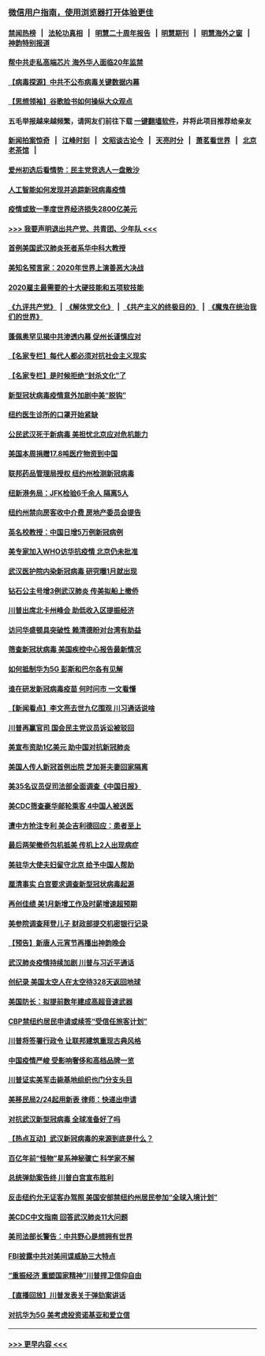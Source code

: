 ### [微信用户指南，使用浏览器打开体验更佳](https://github.com/gfw-breaker/banned-news1/blob/master/indexes/wechat-guide.md?t=0)
#### [禁闻热榜](热点新闻.md?t=0)  &nbsp;&nbsp;|&nbsp;&nbsp; [法轮功真相](https://github.com/gfw-breaker/truth/blob/master/README.md?t=0) &nbsp;&nbsp;|&nbsp;&nbsp; [明慧二十周年报告](https://github.com/gfw-breaker/mh-reports/blob/master/README.md?t=0) &nbsp;&nbsp;|&nbsp;&nbsp;[明慧期刊](https://github.com/gfw-breaker/mh-qikan) &nbsp;&nbsp;|&nbsp;&nbsp; [明慧海外之窗](https://github.com/gfw-breaker/mh-news/blob/master/README.md?t=0) &nbsp;&nbsp;|&nbsp;&nbsp; [神韵特别报道](https://github.com/gfw-breaker/mh-news/blob/master/shenyun.md?t=0)
#### [帮中共走私高端芯片 海外华人面临20年监禁](../pages/nsc412/n11855016.md?t=02101222) 
#### [【病毒探源】中共不公布病毒关键数据内幕](../pages/nsc412/n11856584.md?t=02101222) 
#### [【思想领袖】谷歌脸书如何操纵大众观点](../pages/nsc412/n11680874.md?t=02101222) 
#### 五毛举报越来越频繁，请网友们前往下载 [一键翻墙软件](https://github.com/gfw-breaker/ssr-accounts)，并将此项目推荐给亲友
#### [新闻拍案惊奇](https://github.com/gfw-breaker/banned-news1/blob/master/pages/link4.md) &nbsp;&nbsp;|&nbsp;&nbsp; [江峰时刻](https://github.com/gfw-breaker/banned-news1/blob/master/pages/link4.md) &nbsp;&nbsp;|&nbsp;&nbsp; [文昭谈古论今](https://github.com/gfw-breaker/banned-news1/blob/master/pages/link4.md) &nbsp;&nbsp;|&nbsp;&nbsp; [天亮时分](https://github.com/gfw-breaker/banned-news1/blob/master/pages/link4.md) &nbsp;&nbsp;|&nbsp;&nbsp; [萧茗看世界](https://github.com/gfw-breaker/banned-news1/blob/master/pages/link4.md) &nbsp;&nbsp;|&nbsp;&nbsp; [北京老茶馆](https://github.com/gfw-breaker/banned-news1/blob/master/pages/link4.md) &nbsp;&nbsp;|&nbsp;&nbsp; 
#### [爱州初选后看情势：民主党竞选人一盘散沙](../pages/nsc412/n11856557.md?t=02101222) 
#### [人工智能如何发现并追踪新冠病毒疫情](../pages/nsc412/n11856398.md?t=02101222) 
#### [疫情或致一季度世界经济损失2800亿美元](../pages/nsc412/n11855639.md?t=02101222) 
#### [>>> 我要声明退出共产党、共青团、少年队 <<<](https://github.com/begood0513/goodnews/blob/master/quit/letter.md) 
#### [首例美国武汉肺炎死者系华中科大教授](../pages/nsc412/n11855500.md?t=02101222) 
#### [美知名预言家：2020年世界上演善恶大决战](../pages/nsc412/n11855418.md?t=02101222) 
#### [2020雇主最需要的十大硬技能和五项软技能](../pages/nsc412/n11850953.md?t=02101222) 
#### [《九评共产党》](https://github.com/begood0513/9ping.md/blob/master/README.md) &nbsp;|&nbsp; [《解体党文化》](../../../../jtdwh.md/blob/master/README.md)  &nbsp;|&nbsp; [《共产主义的终极目的》](../../../../gczydzjmd.md/blob/master/README.md) &nbsp;|&nbsp; [《魔鬼在统治我们的世界》](../../../../mgztzwmdsj.md/blob/master/README.md) 
#### [蓬佩奥罕见揭中共渗透内幕 促州长谨慎应对](../pages/nsc412/n11854685.md?t=02101222) 
#### [【名家专栏】每代人都必须对抗社会主义现实](../pages/nsc412/n11831412.md?t=02101222) 
#### [【名家专栏】是时候拒绝“封杀文化”了](../pages/nsc412/n11814093.md?t=02101222) 
#### [新型冠状病毒疫情意外加剧中美“脱钩”](../pages/nsc412/n11854475.md?t=02101222) 
#### [纽约医生诊所的口罩开始紧缺](../pages/nsc412/n11853364.md?t=02101222) 
#### [公民武汉死于新病毒 美担忧北京应对危机能力](../pages/nsc412/n11854331.md?t=02101222) 
#### [美国本周捐赠17.8吨医疗物资到中国](../pages/nsc412/n11854269.md?t=02101222) 
#### [联邦药品管理局授权  纽约州检测新冠病毒](../pages/nsc412/n11853371.md?t=02101222) 
#### [纽新港务局：JFK检验6千余人  隔离5人](../pages/nsc412/n11853366.md?t=02101222) 
#### [纽约州禁向房客收中介费  房地产委员会提告](../pages/nsc412/n11853360.md?t=02101222) 
#### [英名校教授：中国日增5万例新冠病例](../pages/nsc412/n11854174.md?t=02101222) 
#### [美专家加入WHO访华抗疫情 北京仍未批准](../pages/nsc412/n11854043.md?t=02101222) 
#### [武汉医护院内染新冠病毒 研究曝1月就出现](../pages/nsc412/n11852928.md?t=02101222) 
#### [钻石公主号增3例武汉肺炎 传美拟船上撤侨](../pages/nsc412/n11853240.md?t=02101222) 
#### [川普出席北卡州峰会 助低收入区提振经济](../pages/nsc412/n11853232.md?t=02101222) 
#### [访问华盛顿具突破性 赖清德盼对台湾有助益](../pages/nsc412/n11853129.md?t=02101222) 
#### [筛查新冠状病毒 美国疾控中心报告最新情况](../pages/nsc412/n11853070.md?t=02101222) 
#### [如何抵制华为5G 彭斯和巴尔各有见解](../pages/nsc412/n11852535.md?t=02101222) 
#### [谁在研发新冠病毒疫苗 何时问市 一文看懂](../pages/nsc412/n11852840.md?t=02101222) 
#### [【新闻看点】李文亮去世九亿围观 川习通话说啥](../pages/nsc412/n11852360.md?t=02101222) 
#### [川普再赢官司 国会民主党议员诉讼被驳回](../pages/nsc412/n11852287.md?t=02101222) 
#### [美宣布资助1亿美元 助中国对抗新冠肺炎](../pages/nsc412/n11852531.md?t=02101222) 
#### [美国人传人新冠首例出院 芝加哥夫妻回家隔离](../pages/nsc412/n11852452.md?t=02101222) 
#### [美35名议员促司法部全面调查《中国日报》](../pages/nsc412/n11852435.md?t=02101222) 
#### [美CDC筛查豪华邮轮乘客 4中国人被送医](../pages/nsc412/n11852085.md?t=02101222) 
#### [遭中方抢注专利 美企吉利德回应：患者至上](../pages/nsc412/n11852037.md?t=02101222) 
#### [最后两架撤侨包机抵美 传机上2人出现病症](../pages/nsc412/n11852173.md?t=02101222) 
#### [美驻华大使夫妇留守北京 给予中国人帮助](../pages/nsc412/n11852165.md?t=02101222) 
#### [厘清事实 白宫要求调查新型冠状病毒起源](../pages/nsc412/n11852106.md?t=02101222) 
#### [再创佳绩 美1月新增工作及时薪增速超预期](../pages/nsc412/n11852174.md?t=02101222) 
#### [美参院调查拜登儿子 财政部提交机密银行记录](../pages/nsc412/n11851808.md?t=02101222) 
#### [【预告】新唐人元宵节再播出神韵晚会](../pages/nsc412/n11843192.md?t=02101222) 
#### [武汉肺炎疫情持续加剧 川普与习近平通话](../pages/nsc412/n11851613.md?t=02101222) 
#### [创纪录 美国太空人在太空待328天返回地球](../pages/nsc412/n11851266.md?t=02101222) 
#### [美国防长：拟提前数年建成高超音速武器](../pages/nsc412/n11850959.md?t=02101222) 
#### [CBP禁纽约居民申请或续签“受信任旅客计划”](../pages/nsc412/n11850857.md?t=02101222) 
#### [川普将签署行政令 让联邦建筑重现古典风格](../pages/nsc412/n11850654.md?t=02101222) 
#### [中国疫情严峻 受影响奢侈和高档品牌一览](../pages/nsc412/n11850319.md?t=02101222) 
#### [川普证实美军击毙基地组织也门分支头目](../pages/nsc412/n11850383.md?t=02101222) 
#### [美移民局2/24起用新表 律师：快递出申请](../pages/nsc412/n11848220.md?t=02101222) 
#### [对抗武汉新型冠病毒 全球准备好了吗](../pages/nsc412/n11850142.md?t=02101222) 
#### [【热点互动】武汉新冠病毒的来源到底是什么？](../pages/nsc412/n11849749.md?t=02101222) 
#### [百亿年前“怪物”星系神秘骤亡 科学家不解](../pages/nsc412/n11849863.md?t=02101222) 
#### [总统弹劾案告终 川普白宫宣布胜利](../pages/nsc412/n11849985.md?t=02101222) 
#### [反击纽约允无证客办驾照  美国安部禁纽约州居民参加“全球入境计划”](../pages/nsc412/n11849828.md?t=02101222) 
#### [美CDC中文指南 回答武汉肺炎11大问题](../pages/nsc412/n11849703.md?t=02101222) 
#### [美司法部长警告：中共野心是想拥有世界](../pages/nsc412/n11849769.md?t=02101222) 
#### [FBI披露中共对美间谍威胁三大特点](../pages/nsc412/n11849700.md?t=02101222) 
#### [“重振经济 重塑国家精神”川普捍卫信仰自由](../pages/nsc412/n11849641.md?t=02101222) 
#### [【直播回放】川普发表关于弹劾案讲话](../pages/nsc412/n11849472.md?t=02101222) 
#### [对抗华为5G 美考虑投资诺基亚和爱立信](../pages/nsc412/n11849510.md?t=02101222) 

----
#### [ >>> 更早内容 <<< ](../indexes/nsc412-earlier.md)
